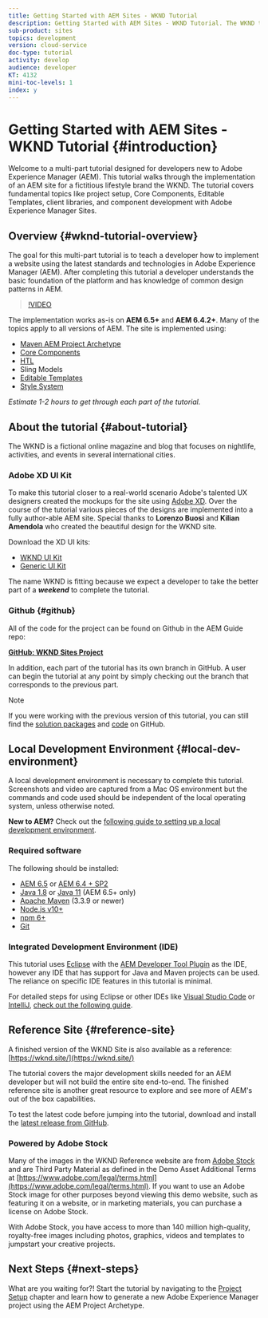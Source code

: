 ```yaml
---
title: Getting Started with AEM Sites - WKND Tutorial
description: Getting Started with AEM Sites - WKND Tutorial. The WKND tutorial is a multi-part tutorial designed for developers new to Adobe Experience Manager. The tutorial walks through the implementation of an AEM site for a fictitious lifestyle brand, the WKND. The tutorial covers fundamental topics like project setup, maven archetypes, Core Components, Editable Templates, client libraries, and component development.
sub-product: sites
topics: development
version: cloud-service
doc-type: tutorial
activity: develop
audience: developer
KT: 4132
mini-toc-levels: 1
index: y
---
```


# Getting Started with AEM Sites - WKND Tutorial {#introduction}

Welcome to a multi-part tutorial designed for developers new to Adobe Experience Manager (AEM). This tutorial walks through the implementation of an AEM site for a fictitious lifestyle brand the WKND. The tutorial covers fundamental topics like project setup, Core Components, Editable Templates, client libraries, and component development with Adobe Experience Manager Sites.

## Overview {#wknd-tutorial-overview}

The goal for this multi-part tutorial is to teach a developer how to implement a website using the latest standards and technologies in Adobe Experience Manager (AEM). After completing this tutorial a developer understands the basic foundation of the platform and has knowledge of common design patterns in AEM.

>[!VIDEO](https://video.tv.adobe.com/v/30476?quality=12)

The implementation works as-is on **AEM 6.5+** and **AEM 6.4.2+**. Many of the topics apply to all versions of AEM. The site is implemented using:

* [Maven AEM Project Archetype](https://docs.adobe.com/content/help/en/experience-manager-core-components/using/developing/archetype/overview.html)
* [Core Components](https://docs.adobe.com/content/help/en/experience-manager-core-components/using/introduction.html)
* [HTL](https://docs.adobe.com/content/help/en/experience-manager-htl/using/getting-started/getting-started.html)
* Sling Models
* [Editable Templates](https://docs.adobe.com/content/help/en/experience-manager-learn/sites/page-authoring/template-editor-feature-video-use.html)
* [Style System](https://docs.adobe.com/content/help/en/experience-manager-learn/sites/page-authoring/style-system-feature-video-use.html)

*Estimate 1-2 hours to get through each part of the tutorial.*

## About the tutorial {#about-tutorial}

The WKND is a fictional online magazine and blog that focuses on nightlife, activities, and events in several international cities.

### Adobe XD UI Kit

To make this tutorial closer to a real-world scenario Adobe's talented UX designers created the mockups for the site using [Adobe XD](https://www.adobe.com/products/xd.html). Over the course of the tutorial various pieces of the designs are implemented into a fully author-able AEM site. Special thanks to **Lorenzo Buosi** and **Kilian Amendola** who created the beautiful design for the WKND site.

Download the XD UI kits:

* [WKND UI Kit](assets/overview/AEM_UI-kit_WKND.xd)
* [Generic UI Kit](assets/overview/AEM_UI-kit_Wireframe.xd)

The name WKND is fitting because we expect a developer to take the better part of a ***weekend*** to complete the tutorial.

### Github {#github}

All of the code for the project can be found on Github in the AEM Guide repo:

**[GitHub: WKND Sites Project](https://github.com/adobe/aem-guides-wknd)**

In addition, each part of the tutorial has its own branch in GitHub. A user can begin the tutorial at any point by simply checking out the branch that corresponds to the previous part.

>[!NOTE]
>
> If you were working with the previous version of this tutorial, you can still find the [solution packages](https://github.com/adobe/aem-guides-wknd/releases/tag/archetype-18.1) and [code](https://github.com/adobe/aem-guides-wknd/tree/archetype-18.1) on GitHub.


## Local Development Environment {#local-dev-environment}

A local development environment is necessary to complete this tutorial. Screenshots and video are captured from a Mac OS environment but the commands and code used should be independent of the local operating system, unless otherwise noted.

**New to AEM?** Check out the [following guide to setting up a local development environment](https://docs.adobe.com/content/help/en/experience-manager-learn/foundation/development/set-up-a-local-aem-development-environment.html).

### Required software

The following should be installed:

* [AEM 6.5](https://helpx.adobe.com/experience-manager/6-5/sites/deploying/using/technical-requirements.html) or [AEM 6.4 + SP2](https://helpx.adobe.com/experience-manager/6-4/release-notes/sp-release-notes.html)
* [Java 1.8](https://www.oracle.com/technetwork/java/javase/downloads/index.html) or [Java 11](https://www.oracle.com/technetwork/java/javase/downloads/jdk11-downloads-5066655.html) (AEM 6.5+ only)
* [Apache Maven](https://maven.apache.org/) (3.3.9 or newer)
* [Node.js v10+](https://nodejs.org/en/)
* [npm 6+](https://www.npmjs.com/)
* [Git](https://git-scm.com/)

### Integrated Development Environment (IDE)

This tutorial uses [Eclipse](https://www.eclipse.org/) with the [AEM Developer Tool Plugin](https://eclipse.adobe.com/aem/dev-tools/) as the IDE, however any IDE that has support for Java and Maven projects can be used. The reliance on specific IDE features in this tutorial is minimal.

For detailed steps for using Eclipse or other IDEs like [Visual Studio Code](https://code.visualstudio.com/) or [IntelliJ](https://www.jetbrains.com/idea/), [check out the following guide](https://docs.adobe.com/content/help/en/experience-manager-learn/foundation/development/set-up-a-local-aem-development-environment.html).

## Reference Site {#reference-site}

A finished version of the WKND Site is also available as a reference: [https://wknd.site/](https://wknd.site/)

The tutorial covers the major development skills needed for an AEM developer but will not build the entire site end-to-end. The finished reference site is another great resource to explore and see more of AEM's out of the box capabilities.

To test the latest code before jumping into the tutorial, download and install the [latest release from GitHub](https://github.com/adobe/aem-guides-wknd/releases/latest).

### Powered by Adobe Stock

Many of the images in the WKND Reference website are from [Adobe Stock](https://stock.adobe.com/) and are Third Party Material as defined in the Demo Asset Additional Terms at [https://www.adobe.com/legal/terms.html](https://www.adobe.com/legal/terms.html). If you want to use an Adobe Stock image for other purposes beyond viewing this demo website, such as featuring it on a website, or in marketing materials, you can purchase a license on Adobe Stock.

With Adobe Stock, you have access to more than 140 million high-quality, royalty-free images including photos, graphics, videos and templates to jumpstart your creative projects.

## Next Steps {#next-steps}

What are you waiting for?! Start the tutorial by navigating to the [Project Setup](project-setup.md) chapter and learn how to generate a new Adobe Experience Manager project using the AEM Project Archetype.
